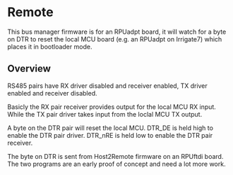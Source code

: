 # Remote

This bus manager firmware is for an RPUadpt board, it will watch for a byte on DTR to reset the local MCU board (e.g. an RPUadpt on Irrigate7) which places it in bootloader mode.

## Overview

RS485 pairs have RX driver disabled and receiver enabled, TX driver enabled and receiver disabled.

Basicly the RX pair receiver provides output for the local MCU RX input. While the TX pair driver takes input from the loclal MCU TX output. 

A byte on the DTR pair will reset the local MCU. DTR_DE is held high to enable the DTR pair driver. DTR_nRE is held low to enable the DTR pair receiver. 

The byte on DTR is sent from Host2Remote firmware on an RPUftdi board. The two programs are an early proof of concept and need a lot more work.